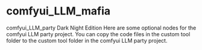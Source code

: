 # comfyui_LLM_mafia
comfyui_LLM_party Dark Night Edition
Here are some optional nodes for the comfyui LLM party project. You can copy the code files in the custom tool folder to the custom tool folder in the comfyui LLM party project.